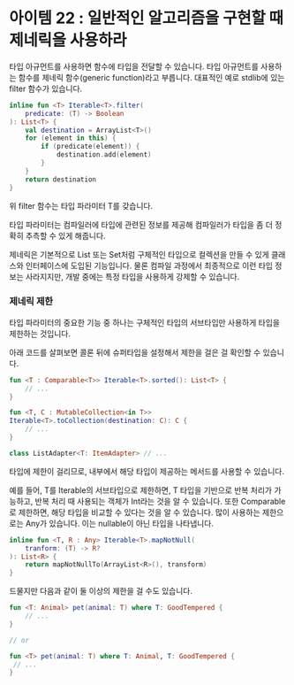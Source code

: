 # 아이템 22 : 일반적인 알고리즘을 구현할 때 제네릭을 사용하라

타입 아규먼트를 사용하면 함수에 타입을 전달할 수 있습니다. 타입 아규먼트를 사용하는 함수를 제네릭 함수(generic function)라고 부릅니다. 대표적인 예로 stdlib에 있는 filter 함수가 있습니다. 

```kotlin
inline fun <T> Iterable<T>.filter(
	predicate: (T) -> Boolean
): List<T> {
	val destination = ArrayList<T>()
	for (element in this) {
		if (predicate(element)) {
			destination.add(element)
		}
	}
	return destination
}
```

위 filter 함수는 타입 파라미터 T를 갖습니다. 

타입 파라미터는 컴파일러에 타입에 관련된 정보를 제공해 컴파일러가 타입을 좀 더 정확히 추측할 수 있게 해줍니다. 

제네릭은 기본적으로 List<String> 또는 Set<User>처럼 구체적인 타입으로 컬렉션을 만들 수 있게 클래스와 인터페이스에 도입된 기능입니다. 물론 컴파일 과정에서 최종적으로 이런 타입 정보는 사라지지만, 개발 중에는 특정 타입을 사용하게 강제할 수 있습니다. 

### 제네릭 제한

타입 파라미터의 중요한 기능 중 하나는 구체적인 타입의 서브타입만 사용하게 타입을 제한하는 것입니다. 

아래 코드를 살펴보면 콜론 뒤에 슈퍼타입을 설정해서 제한을 걸은 걸 확인할 수 있습니다.

```kotlin
fun <T : Comparable<T>> Iterable<T>.sorted(): List<T> {
	// ...
}

fun <T, C : MutableCollection<in T>>
Iterable<T>.toCollection(destination: C): C {
	// ...
}

class ListAdapter<T: ItemAdapter> // ...
```

타입에 제한이 걸리므로, 내부에서 해당 타입이 제공하는 메서드를 사용할 수 있습니다.

예를 들어, T를 Iterable<Int>의 서브타입으로 제한하면, T 타입을 기반으로 반복 처리가 가능하고, 반복 처리 때 사용되는 객체가 Int라는 것을 알 수 있습니다. 또한 Comparable<T>로 제한하면, 해당 타입을 비교할 수 있다는 것을 알 수 있습니다. 많이 사용하는 제한으로는 Any가 있습니다. 이는 nullable이 아닌 타입을 나타냅니다.

```kotlin
inline fun <T, R : Any> Iterable<T>.mapNotNull(
	tranform: (T) -> R?
): List<R> {
	return mapNotNullTo(ArrayList<R>(), transform)
}
```

드물지만 다음과 같이 둘 이상의 제한을 걸 수도 있습니다.

```kotlin
fun <T: Animal> pet(animal: T) where T: GoodTempered {
	// ...
}

// or

fun <T> pet(animal: T) where T: Animal, T: GoodTempered {
 // ...
} 
```